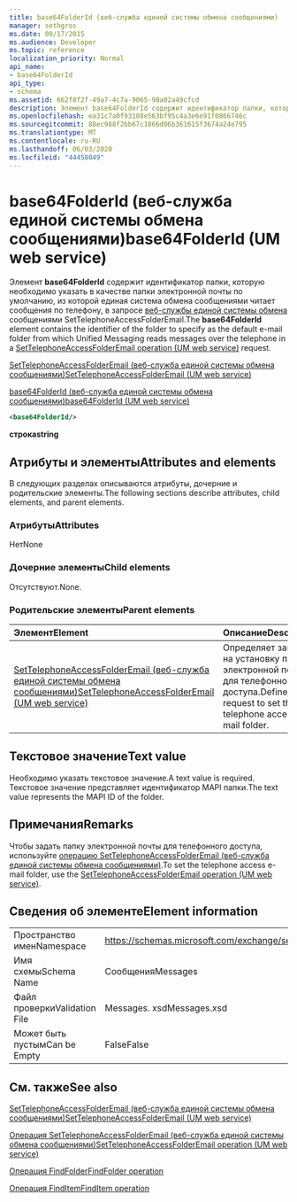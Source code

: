 ```yaml
---
title: base64FolderId (веб-служба единой системы обмена сообщениями)
manager: sethgros
ms.date: 09/17/2015
ms.audience: Developer
ms.topic: reference
localization_priority: Normal
api_name:
- base64FolderId
api_type:
- schema
ms.assetid: 662f8f2f-49a7-4c7a-9065-98a02a49cfcd
description: Элемент base64FolderId содержит идентификатор папки, которую необходимо указать в качестве папки электронной почты по умолчанию, из которой единая система обмена сообщениями читает сообщения по телефону, в запросе веб-службы единой системы обмена сообщениями SetTelephoneAccessFolderEmail.
ms.openlocfilehash: ea31c7a0f93188e563bf95c4a3e6e91f0866746c
ms.sourcegitcommit: 88ec988f2bb67c1866d06b361615f3674a24e795
ms.translationtype: MT
ms.contentlocale: ru-RU
ms.lasthandoff: 06/03/2020
ms.locfileid: "44458049"
---
```

# <a name="base64folderid-um-web-service"></a><span data-ttu-id="1e38d-103">base64FolderId (веб-служба единой системы обмена сообщениями)</span><span class="sxs-lookup"><span data-stu-id="1e38d-103">base64FolderId (UM web service)</span></span>

<span data-ttu-id="1e38d-104">Элемент **base64FolderId** содержит идентификатор папки, которую необходимо указать в качестве папки электронной почты по умолчанию, из которой единая система обмена сообщениями читает сообщения по телефону, в запросе [веб-службы единой системы обмена](settelephoneaccessfolderemail-operation-um-web-service.md) сообщениями SetTelephoneAccessFolderEmail.</span><span class="sxs-lookup"><span data-stu-id="1e38d-104">The **base64FolderId** element contains the identifier of the folder to specify as the default e-mail folder from which Unified Messaging reads messages over the telephone in a [SetTelephoneAccessFolderEmail operation (UM web service)](settelephoneaccessfolderemail-operation-um-web-service.md) request.</span></span> 
  
[<span data-ttu-id="1e38d-105">SetTelephoneAccessFolderEmail (веб-служба единой системы обмена сообщениями)</span><span class="sxs-lookup"><span data-stu-id="1e38d-105">SetTelephoneAccessFolderEmail (UM web service)</span></span>](settelephoneaccessfolderemail-um-web-service.md)
  
[<span data-ttu-id="1e38d-106">base64FolderId (веб-служба единой системы обмена сообщениями)</span><span class="sxs-lookup"><span data-stu-id="1e38d-106">base64FolderId (UM web service)</span></span>](base64folderid-um-web-service.md)
  
```xml
<base64FolderId/>
```

 <span data-ttu-id="1e38d-107">**строка**</span><span class="sxs-lookup"><span data-stu-id="1e38d-107">**string**</span></span>
## <a name="attributes-and-elements"></a><span data-ttu-id="1e38d-108">Атрибуты и элементы</span><span class="sxs-lookup"><span data-stu-id="1e38d-108">Attributes and elements</span></span>

<span data-ttu-id="1e38d-109">В следующих разделах описываются атрибуты, дочерние и родительские элементы.</span><span class="sxs-lookup"><span data-stu-id="1e38d-109">The following sections describe attributes, child elements, and parent elements.</span></span>
  
### <a name="attributes"></a><span data-ttu-id="1e38d-110">Атрибуты</span><span class="sxs-lookup"><span data-stu-id="1e38d-110">Attributes</span></span>

<span data-ttu-id="1e38d-111">Нет</span><span class="sxs-lookup"><span data-stu-id="1e38d-111">None</span></span>
  
### <a name="child-elements"></a><span data-ttu-id="1e38d-112">Дочерние элементы</span><span class="sxs-lookup"><span data-stu-id="1e38d-112">Child elements</span></span>

<span data-ttu-id="1e38d-113">Отсутствуют.</span><span class="sxs-lookup"><span data-stu-id="1e38d-113">None.</span></span>
  
### <a name="parent-elements"></a><span data-ttu-id="1e38d-114">Родительские элементы</span><span class="sxs-lookup"><span data-stu-id="1e38d-114">Parent elements</span></span>

|<span data-ttu-id="1e38d-115">**Элемент**</span><span class="sxs-lookup"><span data-stu-id="1e38d-115">**Element**</span></span>|<span data-ttu-id="1e38d-116">**Описание**</span><span class="sxs-lookup"><span data-stu-id="1e38d-116">**Description**</span></span>|
|:-----|:-----|
|[<span data-ttu-id="1e38d-117">SetTelephoneAccessFolderEmail (веб-служба единой системы обмена сообщениями)</span><span class="sxs-lookup"><span data-stu-id="1e38d-117">SetTelephoneAccessFolderEmail (UM web service)</span></span>](settelephoneaccessfolderemail-um-web-service.md) <br/> |<span data-ttu-id="1e38d-118">Определяет запрос на установку папки электронной почты для телефонного доступа.</span><span class="sxs-lookup"><span data-stu-id="1e38d-118">Defines request to set the telephone access e-mail folder.</span></span>  <br/> |
   
## <a name="text-value"></a><span data-ttu-id="1e38d-119">Текстовое значение</span><span class="sxs-lookup"><span data-stu-id="1e38d-119">Text value</span></span>

<span data-ttu-id="1e38d-120">Необходимо указать текстовое значение.</span><span class="sxs-lookup"><span data-stu-id="1e38d-120">A text value is required.</span></span> <span data-ttu-id="1e38d-121">Текстовое значение представляет идентификатор MAPI папки.</span><span class="sxs-lookup"><span data-stu-id="1e38d-121">The text value represents the MAPI ID of the folder.</span></span>
  
## <a name="remarks"></a><span data-ttu-id="1e38d-122">Примечания</span><span class="sxs-lookup"><span data-stu-id="1e38d-122">Remarks</span></span>

<span data-ttu-id="1e38d-123">Чтобы задать папку электронной почты для телефонного доступа, используйте [операцию SetTelephoneAccessFolderEmail (веб-служба единой системы обмена сообщениями)](settelephoneaccessfolderemail-operation-um-web-service.md).</span><span class="sxs-lookup"><span data-stu-id="1e38d-123">To set the telephone access e-mail folder, use the [SetTelephoneAccessFolderEmail operation (UM web service)](settelephoneaccessfolderemail-operation-um-web-service.md).</span></span>
  
## <a name="element-information"></a><span data-ttu-id="1e38d-124">Сведения об элементе</span><span class="sxs-lookup"><span data-stu-id="1e38d-124">Element information</span></span>

|||
|:-----|:-----|
|<span data-ttu-id="1e38d-125">Пространство имен</span><span class="sxs-lookup"><span data-stu-id="1e38d-125">Namespace</span></span>  <br/> |https://schemas.microsoft.com/exchange/services/2006/messages  <br/> |
|<span data-ttu-id="1e38d-126">Имя схемы</span><span class="sxs-lookup"><span data-stu-id="1e38d-126">Schema Name</span></span>  <br/> |<span data-ttu-id="1e38d-127">Сообщения</span><span class="sxs-lookup"><span data-stu-id="1e38d-127">Messages</span></span>  <br/> |
|<span data-ttu-id="1e38d-128">Файл проверки</span><span class="sxs-lookup"><span data-stu-id="1e38d-128">Validation File</span></span>  <br/> |<span data-ttu-id="1e38d-129">Messages. xsd</span><span class="sxs-lookup"><span data-stu-id="1e38d-129">Messages.xsd</span></span>  <br/> |
|<span data-ttu-id="1e38d-130">Может быть пустым</span><span class="sxs-lookup"><span data-stu-id="1e38d-130">Can be Empty</span></span>  <br/> |<span data-ttu-id="1e38d-131">False</span><span class="sxs-lookup"><span data-stu-id="1e38d-131">False</span></span>  <br/> |
   
## <a name="see-also"></a><span data-ttu-id="1e38d-132">См. также</span><span class="sxs-lookup"><span data-stu-id="1e38d-132">See also</span></span>



[<span data-ttu-id="1e38d-133">SetTelephoneAccessFolderEmail (веб-служба единой системы обмена сообщениями)</span><span class="sxs-lookup"><span data-stu-id="1e38d-133">SetTelephoneAccessFolderEmail (UM web service)</span></span>](settelephoneaccessfolderemail-um-web-service.md)
  
[<span data-ttu-id="1e38d-134">Операция SetTelephoneAccessFolderEmail (веб-служба единой системы обмена сообщениями)</span><span class="sxs-lookup"><span data-stu-id="1e38d-134">SetTelephoneAccessFolderEmail operation (UM web service)</span></span>](settelephoneaccessfolderemail-operation-um-web-service.md)
  
[<span data-ttu-id="1e38d-135">Операция FindFolder</span><span class="sxs-lookup"><span data-stu-id="1e38d-135">FindFolder operation</span></span>](findfolder-operation.md)
  
[<span data-ttu-id="1e38d-136">Операция FindItem</span><span class="sxs-lookup"><span data-stu-id="1e38d-136">FindItem operation</span></span>](finditem-operation.md)

